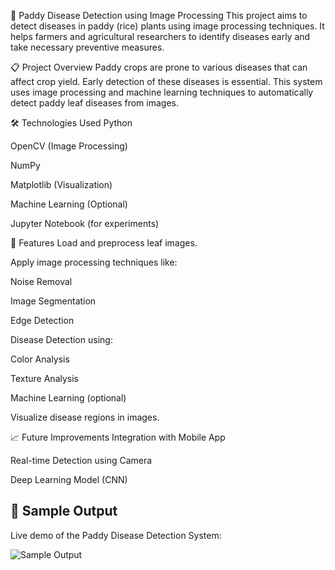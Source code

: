 🌾 Paddy Disease Detection using Image Processing
This project aims to detect diseases in paddy (rice) plants using image processing techniques. It helps farmers and agricultural researchers to identify diseases early and take necessary preventive measures.

📋 Project Overview
Paddy crops are prone to various diseases that can affect crop yield. Early detection of these diseases is essential.
This system uses image processing and machine learning techniques to automatically detect paddy leaf diseases from images.

🛠️ Technologies Used
Python

OpenCV (Image Processing)

NumPy

Matplotlib (Visualization)

Machine Learning (Optional)

Jupyter Notebook (for experiments)

📝 Features
Load and preprocess leaf images.

Apply image processing techniques like:

Noise Removal

Image Segmentation

Edge Detection

Disease Detection using:

Color Analysis

Texture Analysis

Machine Learning (optional)

Visualize disease regions in images.

📈 Future Improvements
Integration with Mobile App

Real-time Detection using Camera

Deep Learning Model (CNN)

## 🔗 Sample Output

Live demo of the Paddy Disease Detection System:

![Sample Output](results/sample_output.png)
